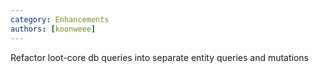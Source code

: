 ```yaml
---
category: Enhancements
authors: [koonweee]
---
```


Refactor loot-core db queries into separate entity queries and mutations

